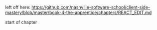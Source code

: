 left off here:
https://github.com/nashville-software-school/client-side-mastery/blob/master/book-4-the-apprentice/chapters/REACT_EDIT.md

start of chapter
